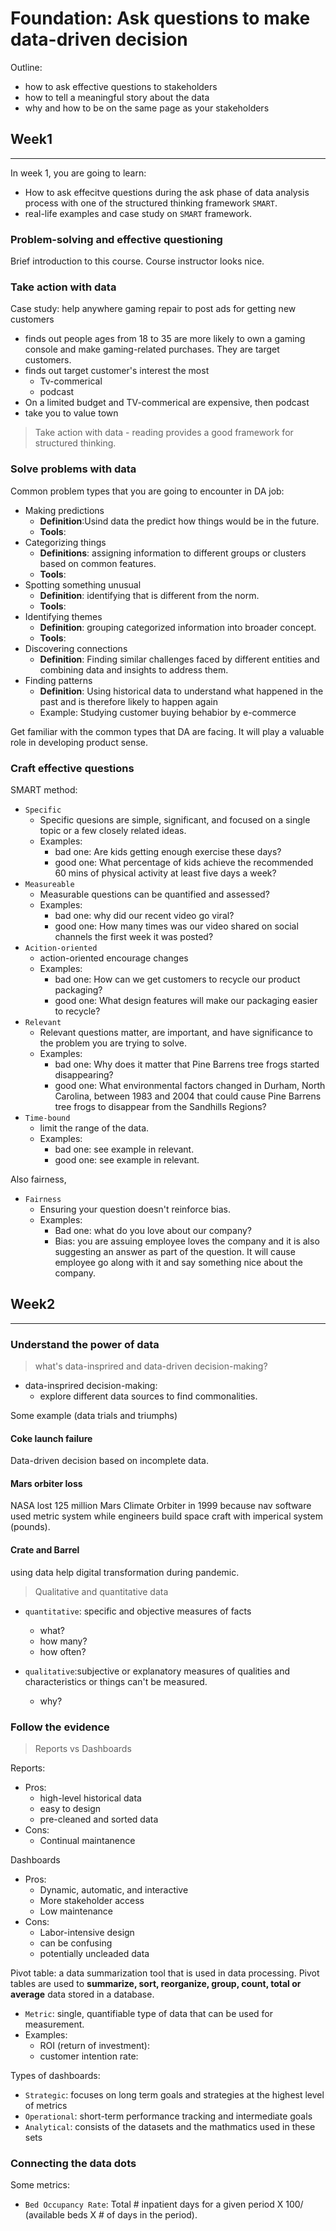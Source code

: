 # Foundation: Ask questions to make data-driven decision

Outline:
- how to ask effective questions to stakeholders
- how to tell a meaningful story about the data
- why and how to be on the same page as your stakeholders


## Week1
---
In week 1, you are going to learn:
- How to ask effecitve questions during the ask phase of data analysis process with one of the structured thinking framework `SMART`.
- real-life examples and case study on `SMART` framework. 

### Problem-solving and effective questioning
Brief introduction to this course. Course instructor looks nice.


### Take action with data

Case study: help anywhere gaming repair to post ads for getting new customers
- finds out people ages from 18 to 35 are more likely to own a gaming console and make gaming-related purchases. They are target customers.
- finds out target customer's interest the most
  - Tv-commerical 
  - podcast
- On a limited budget and TV-commerical are expensive, then podcast
- take you to value town


> Take action with data - reading provides a good framework for structured thinking.


### Solve problems with data
Common problem types that you are going to encounter in DA job:
- Making predictions
  - **Definition**:Usind data the predict how things would be in the future.
  - **Tools**:
- Categorizing things
  - **Definitions**: assigning information to different groups or clusters based on common features.
  - **Tools**:
- Spotting something unusual
  - **Definition**: identifying that is different from the norm.
  - **Tools**:
- Identifying themes
  - **Definition**: grouping categorized information into broader concept.
  - **Tools**:
- Discovering connections
  - **Definition**: Finding similar challenges faced by different entities and combining data and insights to address them. 
- Finding patterns
  - **Definition**: Using historical data to understand what happened in the past and is therefore likely to happen again 
  - Example: Studying customer buying behabior by e-commerce 


Get familiar with the common types that DA are facing. It will play a valuable role in developing product sense.



### Craft effective questions

SMART method:
- `Specific`
  - Specific quesions are simple, significant, and focused on a single topic or a few closely related ideas.
  - Examples:
    - bad one: Are kids getting enough exercise these days?
    - good one: What percentage of kids achieve the recommended 60 mins of physical activity at least five days a week? 
- `Measureable`
  - Measurable questions can be quantified and assessed?
  - Examples:
    - bad one: why did our recent video go viral?
    - good one: How many times was our video shared on social channels the first week it was posted?
- `Acition-oriented`
  - action-oriented encourage changes
  - Examples:
    - bad one: How can we get customers to recycle our product packaging?
    - good one: What design features will make our packaging easier to recycle?
- `Relevant`
  - Relevant questions matter, are important, and have significance to the problem you are trying to solve.
  - Examples:
    - bad one: Why does it matter that Pine Barrens tree frogs started disappearing?
    - good one: What environmental factors changed in Durham, North Carolina, between 1983 and 2004 that could cause Pine Barrens tree frogs to disappear from the Sandhills Regions?
- `Time-bound`
  - limit the range of the data. 
  - Examples:
    - bad one: see example in relevant.
    - good one: see example in relevant.

Also fairness,
- `Fairness`
  - Ensuring your question doesn't reinforce bias.
  - Examples:
    - Bad one: what do you love about our company?
    - Bias: you are assuing employee loves the company and it is also suggesting an answer as part of the question. It will cause employee go along with it and say something nice about the company.



## Week2
---

### Understand the power of data

> what's data-insprired and data-driven decision-making?

- data-insprired decision-making:
  - explore different data sources to find commonalities.


Some example (data trials and triumphs)

#### Coke launch failure
Data-driven decision based on incomplete data.

#### Mars orbiter loss
NASA lost 125 million Mars Climate Orbiter in 1999 because nav software used metric system while engineers build space craft with imperical system (pounds). 

#### Crate and Barrel
using data help digital transformation during pandemic.



> Qualitative and quantitative data

- `quantitative`: specific and objective measures of facts
  - what?
  - how many?
  - how often?

- `qualitative`:subjective or explanatory measures of qualities and characteristics or things can't be measured.
  - why?


### Follow the evidence

> Reports vs Dashboards

Reports:
- Pros:
  - high-level historical data
  - easy to design
  - pre-cleaned and sorted data
- Cons:
  - Continual maintanence


Dashboards
- Pros:
  - Dynamic, automatic, and interactive
  - More stakeholder access
  - Low maintenance
- Cons:
  - Labor-intensive design
  - can be confusing
  - potentially uncleaded data


Pivot table: a data summarization tool that is used in data processing. Pivot tables are used to **summarize, sort, reorganize, group, count, total or average** data stored in a database.



- `Metric`: single, quantifiable type of data that can be used for measurement.
- Examples:
  - ROI (return of investment):
  - customer intention rate: 




Types of dashboards:
- `Strategic`: focuses on long term goals and strategies at the highest level of metrics
- `Operational`: short-term performance tracking and intermediate goals
- `Analytical`: consists of the datasets and the mathmatics used in these sets



### Connecting the data dots

Some metrics: 
- `Bed Occupancy Rate`: Total # inpatient days for a given period X 100/ (available beds X # of days in the period).
